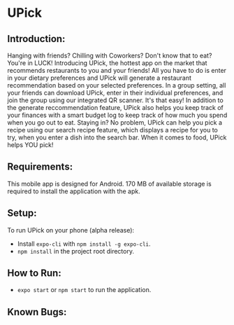 # UPick

## Introduction:
Hanging with friends? Chilling with Coworkers? Don't know that to eat? You're in LUCK! Introducing UPick, the hottest app on the market that recommends restaurants to you and your friends! All you have to do is enter in your dietary preferences and UPick will generate a restaurant recommendation based on your selected preferences. In a group setting, all your friends can download UPick, enter in their individual preferences, and join the group using our integrated QR scanner. It's that easy! In addition to the generate reccommendation feature, UPick also helps you keep track of your finances with a smart budget log to keep track of how much you spend when you go out to eat. Staying in? No problem, UPick can help you pick a recipe using our search recipe feature, which displays a recipe for you to try, when you enter a dish into the search bar. When it comes to food, UPick helps YOU pick!

## Requirements:
This mobile app is designed for Android. 170 MB of available storage is required to install the application with the apk.

## Setup:
To run UPick on your phone (alpha release):
- Install `expo-cli` with `npm install -g expo-cli`.
- `npm install` in the project root directory.

## How to Run:
- `expo start` or `npm start` to run the application.

## Known Bugs:

